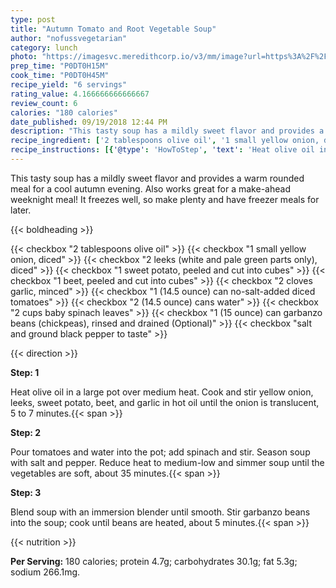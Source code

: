```yaml
---
type: post
title: "Autumn Tomato and Root Vegetable Soup"
author: "nofussvegetarian"
category: lunch
photo: "https://imagesvc.meredithcorp.io/v3/mm/image?url=https%3A%2F%2Fimages.media-allrecipes.com%2Fuserphotos%2F1739837.jpg"
prep_time: "P0DT0H15M"
cook_time: "P0DT0H45M"
recipe_yield: "6 servings"
rating_value: 4.166666666666667
review_count: 6
calories: "180 calories"
date_published: 09/19/2018 12:44 PM
description: "This tasty soup has a mildly sweet flavor and provides a warm rounded meal for a cool autumn evening. Also works great for a make-ahead weeknight meal! It freezes well, so make plenty and have freezer meals for later."
recipe_ingredient: ['2 tablespoons olive oil', '1 small yellow onion, diced', '2 leeks (white and pale green parts only), diced', '1 sweet potato, peeled and cut into cubes', '1 beet, peeled and cut into cubes', '2 cloves garlic, minced', '1 (14.5 ounce) can no-salt-added diced tomatoes', '2 (14.5 ounce) cans water', '2 cups baby spinach leaves', '1 (15 ounce) can garbanzo beans (chickpeas), rinsed and drained', 'salt and ground black pepper to taste']
recipe_instructions: [{'@type': 'HowToStep', 'text': 'Heat olive oil in a large pot over medium heat. Cook and stir yellow onion, leeks, sweet potato, beet, and garlic in hot oil until the onion is translucent, 5 to 7 minutes.\n'}, {'@type': 'HowToStep', 'text': 'Pour tomatoes and water into the pot; add spinach and stir. Season soup with salt and pepper. Reduce heat to medium-low and simmer soup until the vegetables are soft, about 35 minutes.\n'}, {'@type': 'HowToStep', 'text': 'Blend soup with an immersion blender until smooth. Stir garbanzo beans into the soup; cook until beans are heated, about 5 minutes.\n'}]
---
```


This tasty soup has a mildly sweet flavor and provides a warm rounded meal for a cool autumn evening. Also works great for a make-ahead weeknight meal! It freezes well, so make plenty and have freezer meals for later. 

{{< boldheading >}}

{{< checkbox "2 tablespoons olive oil" >}}
{{< checkbox "1 small yellow onion, diced" >}}
{{< checkbox "2  leeks (white and pale green parts only), diced" >}}
{{< checkbox "1  sweet potato, peeled and cut into cubes" >}}
{{< checkbox "1  beet, peeled and cut into cubes" >}}
{{< checkbox "2 cloves garlic, minced" >}}
{{< checkbox "1 (14.5 ounce) can no-salt-added diced tomatoes" >}}
{{< checkbox "2 (14.5 ounce) cans water" >}}
{{< checkbox "2 cups baby spinach leaves" >}}
{{< checkbox "1 (15 ounce) can garbanzo beans (chickpeas), rinsed and drained  (Optional)" >}}
{{< checkbox "salt and ground black pepper to taste" >}}


{{< direction >}}

**Step: 1**

Heat olive oil in a large pot over medium heat. Cook and stir yellow onion, leeks, sweet potato, beet, and garlic in hot oil until the onion is translucent, 5 to 7 minutes.{{< span >}}

**Step: 2**

Pour tomatoes and water into the pot; add spinach and stir. Season soup with salt and pepper. Reduce heat to medium-low and simmer soup until the vegetables are soft, about 35 minutes.{{< span >}}

**Step: 3**

Blend soup with an immersion blender until smooth. Stir garbanzo beans into the soup; cook until beans are heated, about 5 minutes.{{< span >}}

{{< nutrition >}}

**Per Serving:** 180 calories; protein 4.7g; carbohydrates 30.1g; fat 5.3g; sodium 266.1mg.